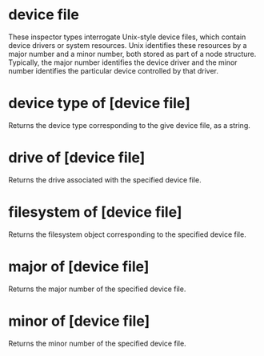# device file

These inspector types interrogate Unix-style device files, which contain device drivers or system resources. Unix identifies these resources by a major number and a minor number, both stored as part of a node structure. Typically, the major number identifies the device driver and the minor number identifies the particular device controlled by that driver.

# device type of [device file]

Returns the device type corresponding to the give device file, as a string.

# drive of [device file]

Returns the drive associated with the specified device file.

# filesystem of [device file]

Returns the filesystem object corresponding to the specified device file.

# major of [device file]

Returns the major number of the specified device file.

# minor of [device file]

Returns the minor number of the specified device file.
